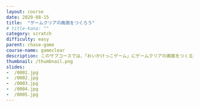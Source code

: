 ```yaml
---
layout: course
date: 2020-08-15
title:  "ゲームクリアの画面をつくろう"
# title-kana: ""
category: scratch
difficulty: easy
parent:	chase-game
course-name: gameclear
description: このサブコースでは、「おいかけっこゲーム」にゲームクリアの画面をつくる方法を解説します。スライドで誰でも簡単に学べるビジュアルプログラミング学習サイト「メクルン」を使って、Scratch（スクラッチ）の学習をはじめよう。
thumbnail: /thumbnail.png
slides:
-  /0001.jpg
-  /0002.jpg
-  /0003.jpg
-  /0004.jpg
-  /0005.jpg
---
```

